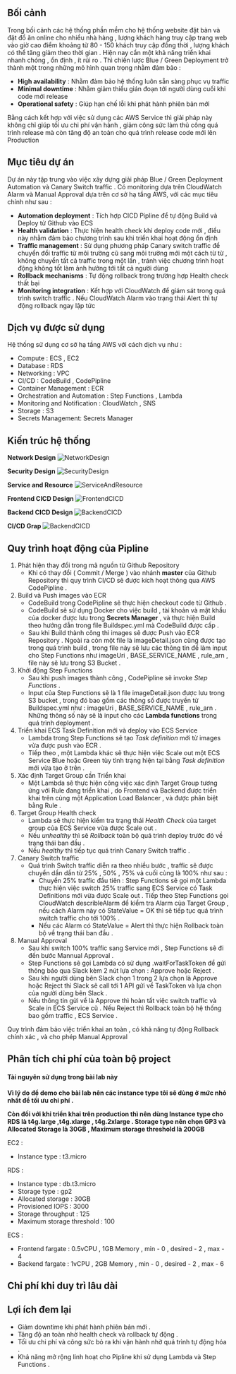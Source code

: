 ## Bối cảnh 
 
Trong bối cảnh các hệ thống phần mềm cho hệ thống website đặt bàn và đặt đồ ăn online cho nhiều nhà hàng , lượng khách hàng truy cập trang web vào giờ cao điểm khoảng từ 80 - 150 khách truy cập đồng thời , lượng khách có thể tăng giảm theo thời gian . Hiện nay cần một khả năng triển khai nhanh chóng , ổn định , ít rủi ro . Thì chiến lược Blue / Green Deployment trở thành một trong những mô hình quan trọng nhằm đảm bảo : 

- **High availability** : Nhằm đảm bảo hệ thống luôn sẵn sàng phục vụ traffic 
- **Minimal downtime** : Nhằm giảm thiểu gián đoạn tới người dùng cuối khi code mới release
- **Operational safety** : Giúp hạn chế lỗi khi phát hành phiên bản mới 

Bằng cách kết hợp với việc sử dụng các AWS Service thì giải pháp này không chỉ giúp tối ưu chi phí vận hành , giảm công sức làm thủ công quá trình release mà còn tăng độ an toàn cho quá trình release code mới lên Production 

## Mục tiêu dự án

Dự án này tập trung vào việc xây dựng giải pháp Blue / Green Deployment Automation và Canary Switch traffic . Có monitoring dựa trên CloudWatch Alarm và Manual Approval dựa trên cơ sở hạ tầng AWS, với các mục tiêu chính như sau : 

- **Automation deployment** : Tích hợp CICD Pipline để tự động Build và Deploy từ Github vào ECS
- **Health validation** : Thực hiện health check khi deploy code mới , điều này nhằm đảm bảo chương trình sau khi triển khai hoạt động ổn định 
- **Traffic management** : Sử dụng phương pháp Canary switch traffic để chuyển đổi traffic từ môi trường cũ sang môi trường mới một cách từ từ , không chuyển tất cả traffic trong một lần , tránh việc chương trình hoạt động không tốt làm ảnh hưởng tới tất cả người dùng 
- **Rollback mechanisms** : Tự động rollback trong trường hợp Health check thất bại 
- **Monitoring integration** : Kết hợp với CloudWatch để giám sát trong quá trình switch traffic . Nếu CloudWatch Alarm vào trạng thái Alert thì tự động rollback ngay lập tức 

## Dịch vụ được sử dụng 

Hệ thống sử dụng cơ sở hạ tầng AWS với cách dịch vụ như : 

- Compute : ECS , EC2
- Database : RDS
- Networking : VPC
- CI/CD : CodeBuild , CodePipline
- Container Management : ECR 
- Orchestration and Automation : Step Functions , Lambda 
- Monitoring and Notification : CloudWatch , SNS 
- Storage : S3
- Secrets Management: Secrets Manager 


## Kiến trúc hệ thống
**Network Design**
![NetworkDesign](/images/1-introduce/WS1_NetworkDesign.png)

**Security Design**
![SecurityDesign](/images/1-introduce/WS1-SecurityDesign.png)

**Service and Resource**
![ServiceAndResource](/images/1-introduce/WS1_Service_And_Resource.png)

**Frontend CICD Design**
![FrontendCICD](/images/1-introduce/WS1_CICD_Design.png)

**Backend CICD Design**
![BackendCICD](/images/1-introduce/WS1_CICD_Backend.png)

**CI/CD Grap**
![BackendCICD](/images/1-introduce/stepfunctions_graph.png)

## Quy trình hoạt động của Pipline

1. Phát hiện thay đổi trong mã nguồn từ Github Repository 
    - Khi có thay đổi ( Commit / Merge ) vào nhánh **master** của Github Repository thì quy trình CI/CD sẽ được kích hoạt thông qua AWS CodePipline .
2. Build và Push images vào ECR
    - CodeBuild trong CodePipline sẽ thực hiện checkout code từ Github .
    - CodeBuild sẽ sử dụng Docker cho việc build , tài khoản và mật khẩu của docker được lưu trong **Secrets Manager** , và thực hiện Build theo hướng dẫn trong file Buildspec.yml mà CodeBuild được cấp .
    - Sau khi Build thành công thì images sẽ được Push vào ECR Repository . Ngoài ra còn một file là imageDetail.json cũng được tạo trong quá trình build , trong file này sẽ lưu các thông tin để làm input cho Step Functions như imageUri , BASE_SERVICE_NAME , rule_arn , file này sẽ lưu trong S3 Bucket .
3. Khởi động Step Functions 
    - Sau khi push images thành công , CodePipline sẽ invoke _Step Functions_ .
    - Input của Step Functions sẽ là 1 file imageDetail.json được lưu trong S3 bucket , trong đó bao gồm các thông số được truyền từ Buildspec.yml như : imageUri , BASE_SERVICE_NAME , rule_arn . Những thông số này sẽ là input cho các **Lambda functions** trong quá trình deployment .
4. Triển khai ECS Task Definition mới và deploy vào ECS Service 
    - Lambda trong Step Functions sẽ tạo _Task definition_ mới từ images vừa được push vào ECR .
    - Tiếp theo , một Lambda khác sẽ thực hiện việc Scale out một ECS Service Blue hoặc Green tùy tình trạng hiện tại bằng _Task definition_ mới vừa tạo ở trên .
5. Xác định Target Group cần Triển khai 
    - Một Lambda sẽ thực hiện công việc xác định Target Group tương ứng với Rule đang triển khai , do Frontend và Backend được triển khai trên cùng một Application Load Balancer , và được phân biệt bằng Rule . 
6. Target Group Health check
    - Lambda sẽ thực hiện kiểm tra trạng thái _Health Check_ của target group của ECS Service vừa được Scale out .
    - Nếu _unhealthy_ thì sẽ _Rollback_ toàn bộ quá trình deploy trước đó về trạng thái ban đầu .
    - Nếu _healthy_ thì tiếp tục quá trình Canary Switch traffic .
7. Canary Switch traffic 
    - Quá trình Switch traffic diễn ra theo nhiều bước , traffic sẽ được chuyển dần dần từ 25% , 50% , 75% và cuối cùng là 100% như sau : 
        - Chuyển 25% traffic đầu tiên : Step Functions sẽ gọi một Lambda thực hiện việc switch 25% traffic sang ECS Service có Task Definitions mới vừa được Scale out . Tiếp theo Step Functions gọi CloudWatch describleAlarm để kiểm tra Alarm của Target Group , nếu cách Alarm này có StateValue = OK thì sẽ tiếp tục quá trình switch traffic cho tới 100% .
        - Nếu các Alarm có StateValue = Alert thì thực hiện Rollback toàn bộ về trạng thái ban đầu .
8. Manual Approval 
    - Sau khi switch 100% traffic sang Service mới , Step Functions sẽ đi đến bước Mannual Approval .
    - Step Functions sẽ gọi Lambda có sử dụng .waitForTaskToken để gửi thông báo qua Slack kèm 2 nút lựa chọn : Approve hoặc Reject .
    - Sau khi người dùng bên Slack chọn 1 trong 2 lựa chọn là Approve hoặc Reject thì Slack sẽ call tới 1 API gửi về TaskToken và lựa chọn của người dùng bên Slack .
    - Nếu thông tin gửi về là Approve thì hoàn tất việc switch traffic và Scale in ECS Service cũ . Nếu Reject thì Rollback toàn bộ hệ thống bao gồm traffic , ECS Service .

Quy trình đảm bảo việc triển khai an toàn , có khả năng tự động Rollback chính xác , và cho phép Manual Approval 

## Phân tích chi phí của toàn bộ project

#### Tài nguyên sử dụng trong bài lab này

**Vì lý do để demo cho bài lab nên các instance type tôi sẽ dùng ở mức nhỏ nhất để tối ưu chi phí .**

**Còn đối với khi triển khai trên production thì nên dùng Instance type cho RDS là t4g.large ,t4g.xlarge , t4g.2xlarge . Storage type nên chọn GP3 và Allocated Storage là 30GB , Maximum storage threshold là 200GB**

EC2 : 
- Instance type : t3.micro

RDS :
- Instance type : db.t3.micro
- Storage type : gp2
- Allocated storage : 30GB
- Provisioned IOPS : 3000
- Storage throughput : 125
- Maximum storage threshold : 100

ECS : 
- Frontend fargate : 0.5vCPU , 1GB Memory , min - 0 , desired - 2 , max - 4
- Backend fargate : 1vCPU , 2GB Memory , min - 0 , desired - 2 , max - 6

## Chi phí khi duy trì lâu dài 


## Lợi ích đem lại 

- Giảm downtime khi phát hành phiên bản mới .
- Tăng độ an toàn nhờ health check và rollback tự động .
- Tối ưu chi phí và công sức bỏ ra khi vận hành nhờ quá trình tự động hóa .
- Khả năng mở rộng linh hoạt cho Pipline khi sử dụng Lambda và Step Functions .

